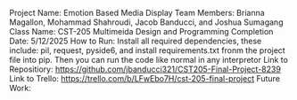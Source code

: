 Project Name: Emotion Based Media Display
Team Members: Brianna Magallon, Mohammad Shahroudi, Jacob Banducci, and Joshua Sumagang
Class Name: CST-205 Multimeida Design and Programming
Completion Date: 5/12/2025
How to Run:
Install all required dependencies, these include: pil, request, pyside6, and install requirements.txt fronm the project file into pip.
Then you can run the code like normal in any interpretor
Link to Repositiory: https://github.com/jbanducci321/CST205-Final-Project-8239
Link to Trello: https://trello.com/b/LFwEbo7H/cst-205-final-project
Future Work: 

